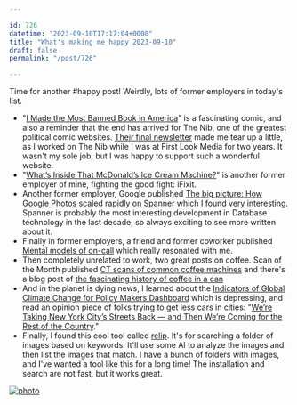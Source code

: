 ```yaml
---

id: 726
datetime: "2023-09-10T17:17:04+0000"
title: "What's making me happy 2023-09-10"
draft: false
permalink: "/post/726"

---
```


Time for another #happy post! Weirdly, lots of former employers in today's list.

- "[I Made the Most Banned Book in America](https://thenib.com/i-made-the-most-banned-book-in-america/)" is a fascinating comic, and also a reminder that the end has arrived for The Nib, one of the greatest political comic websites. [Their final newsletter](https://mailchi.mp/thenib/the-end-bwh4vjd6g0) made me tear up a little, as I worked on The Nib while I was at First Look Media for two years. It wasn't my sole job, but I was happy to support such a wonderful website.
- "[What’s Inside That McDonald’s Ice Cream Machine?](https://www.ifixit.com/News/80215/whats-inside-that-mcdonalds-ice-cream-machine-broken-copyright-law)" is another former employer of mine, fighting the good fight: iFixit.
- Another former employer, Google published [The big picture: How Google Photos scaled rapidly on Spanner](https://goo.gle/44HbYDL) which I found very interesting. Spanner is probably the most interesting development in Database technology in the last decade, so always exciting to see more written about it.
- Finally in former employers, a friend and former coworker published [Mental models of on-call](https://www.mattb.nz/w/2023/09/01/mental-models-of-on-call/) which really resonated with me.
- Then completely unrelated to work, two great posts on coffee. Scan of the Month published [CT scans of common coffee machines](https://www.scanofthemonth.com/scans/coffee) and there's a blog post of [the fascinating history of coffee in a can](https://one-from-nippon.ghost.io/coffee-in-a-can/)
- And in the planet is dying news, I learned about the [Indicators of Global Climate Change for Policy Makers Dashboard](https://climatechangetracker.org/igcc) which is depressing, and read an opinion piece of folks trying to get less cars in cities: "[We’re Taking New York City’s Streets Back — and Then We’re Coming for the Rest of the Country](https://www.nytimes.com/2023/09/02/opinion/were-taking-new-york-citys-streets-back-and-then-were-coming-for-the-rest-of-the-country.html?smid=nytcore-android-share)."
- Finally, I found this cool tool called [rclip](https://github.com/yurijmikhalevich/rclip). It's for searching a folder of images based on keywords. It'll use some AI to analyze the images and then list the images that match. I have a bunch of folders with images, and I've wanted a tool like this for a long time! The installation and search are not fast, but it works great.

[![photo](https://icco.imgix.net/photos/2023/08eb5b9b-8f0c-4050-83b7-30398d6709bd.png?auto=format%2Ccompress)](https://icco.imgix.net/photos/2023/08eb5b9b-8f0c-4050-83b7-30398d6709bd.png?auto=format%2Ccompress)
